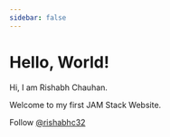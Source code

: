 ```yaml
---
sidebar: false
---
```


# Hello, World!

Hi, I am Rishabh Chauhan.  

Welcome to my first JAM Stack Website.

Follow <a href="https://github.com/rishabhc32">@rishabhc32</a>

